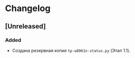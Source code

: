 # Changelog

## [Unreleased]

### Added
- Создана резервная копия `tp-w8961n-status.py` (Этап 1.1).
